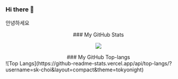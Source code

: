 ### Hi there 👋

안녕하세요   

<center>### My GitHub Stats</center>  
<p align="center"> 
  <img src="https://github-readme-stats.vercel.app/api?username=sk-choi&show_icons=true&theme=cobalt"/>
</a>
<!-- 깃허브 스탯-->

<center>### My GitHub Top-langs</center>      
![Top Langs](https://github-readme-stats.vercel.app/api/top-langs/?username=sk-choi&layout=compact&theme=tokyonight)   
<!-- 깃허브 Top-langs-->
 
<!-- 백준 레벨-->

<!--
**sk-choi/sk-choi** is a ✨ _special_ ✨ repository because its `README.md` (this file) appears on your GitHub profile.

Here are some ideas to get you started:

- 🔭 I’m currently working on ...
- 🌱 I’m currently learning ...
- 👯 I’m looking to collaborate on ...
- 🤔 I’m looking for help with ...
- 💬 Ask me about ...
- 📫 How to reach me: ...
- 😄 Pronouns: ...
- ⚡ Fun fact: ...
-->
